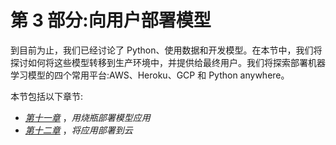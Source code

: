 

# 第 3 部分:向用户部署模型

到目前为止，我们已经讨论了 Python、使用数据和开发模型。在本节中，我们将探讨如何将这些模型转移到生产环境中，并提供给最终用户。我们将探索部署机器学习模型的四个常用平台:AWS、Heroku、GCP 和 Python anywhere。

本节包括以下章节:

*   [*第十一章*](B17761_11_Final_JM_ePub.xhtml#_idTextAnchor154) ，*用烧瓶部署模型应用*
*   [*第十二章*](B17761_12_Final_JM_ePub.xhtml#_idTextAnchor160) ，*将应用部署到云*